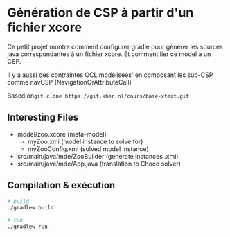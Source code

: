 # Génération de CSP à partir d'un fichier xcore

Ce petit projet montre comment configurer gradle pour générer les sources java correspondantes à un fichier xcore.
Et comment lier ce model a un CSP.

Il y a aussi des contraintes OCL modelisees' en composant les sub-CSP comme navCSP (NavigationOrAttributeCall)

Based on`git clone https://git.kher.nl/cours/base-xtext.git`

## Interesting Files
- model/zoo.xcore (meta-model)
    - myZoo.xmi (model instance to solve for)
    - myZooConfig.xmi (solved model instance)
- src/main/java/mde/ZooBuilder (generate instances .xmi)
- src/main/java/mde/App.java (translation to Choco solver)
  
## Compilation & exécution

```bash
# build
./gradlew build

# run
./gradlew run
```
